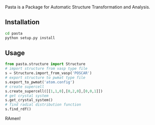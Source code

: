 Pasta is a Package for Automatic Structure Transformation and Analysis.

## Installation
```bash
cd pasta
python setup.py install
```

## Usage

```python
from pasta.structure import Structure
# import structure from vasp type file
s = Structure.import_from_vasp('POSCAR')
# export structure to pwmat type file
s.export_to_pwmat('atom.config')
# create supercell
s.create_supercell([[1,1,0],[0,2,0],[0,0,1]])
# get crystal system
s.get_crystal_system()
# find radial distribution function
s.find_rdf()
```

RAmen!

